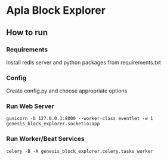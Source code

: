 # Apla Block Explorer

## How to run

### Requirements

Install redis server and python packages from requirements.txt

### Config

Create config.py and choose appropriate options

### Run Web Server

```
gunicorn -b 127.0.0.1:8000 --worker-class eventlet -w 1 genesis_block_explorer.socketio:app
```

### Run Worker/Beat Services

```
celery -B -A genesis_block_explorer.celery.tasks worker
```

